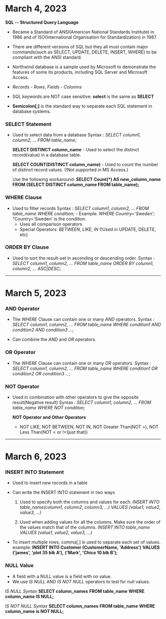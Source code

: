 # March 4, 2023 
**SQL -- Structured Query Language**

- Became a Standard of ANSI(American National Standards Institute) in 1986 and of ISO(International Organisation for 
Standardization) in 1987.

- There are different versions of SQL but they all must contain major commands(such as SELECT, UPDATE, DELETE, INSERT, WHERE) to be compliant with the ANSI standard.

- Northwind database is a sample used by Microsoft to demonstrate the features of some its products, including SQL Server and Microsoft Access.

- *Records - Rows*, *Fields - Columns*

- SQL keywords are NOT case sensitive: **select** is the same as **SELECT**

- **Semicolon[;]** is the standard way to separate each SQL statement in database systems.


### SELECT Statement
- Used to select data from a database
Syntax
: *SELECT column1, column2, ...*
  *FROM table_name;*

  **SELECT DISTINCT column_name** -  Used to select the distinct record(value) in a database table.

  **SELECT COUNT(DISTINCT column_name)** - Used to count the number of distinct record values.
  (!Not supported in MS Access.)
  
  Use the following workaround:
    **SELECT Count(*) AS new_column_name**
    **FROM (SELECT DISTINCT column_name FROM table_name);**


### WHERE Clause
- Used to filter records
Syntax
: *SELECT column1, column2, ...*
  *FROM table_name*
  *WHERE condition;* - Example: *WHERE Country='Sweden';* "Country='Sweden' is the condition.
  - Uses all comparison operators
  - Special Operators: *BETWEEN*, *LIKE*, *IN*
  (!Used in UPDATE, DELETE, etc)


### ORDER BY Clause
- Used to sort the result-set in ascending or descending order.
Syntax
: *SELECT column1, column2, ...*
  *FROM table_name*
  *ORDER BY column1, column2, ... ASC|DESC;*

---


# March 5, 2023 
### AND Operator
- The *WHERE* Clause can contain one or many *AND* operators.
Syntax
: *SELECT column1, column2, ...*
  *FROM table_name*
  *WHERE condition1 AND condition2 AND condition3 ...;*

- Can combine the *AND* and *OR* operators.


### OR Operator
- The *WHERE* Clause can contain one or many *OR* operators.
Syntax
: *SELECT column1, column2, ...*
  *FROM table_name*
  *WHERE condition1 OR condition2 OR condition3 ...;*

### NOT Operator
- Used in combination with other operators to give the opposite result(Negative result)
Syntax
: *SELECT column1, column2, ...*
  *FROM table_name*
  *WHERE NOT condition;*

  **NOT Operator and Other Operators**
  - NOT LIKE, NOT BETWEEN, NOT IN, NOT Greater Than(NOT >), NOT Less Than(NOT < or !<(just that))

---


# March 6, 2023 
### INSERT INTO Statement
- Used to insert new records in a table
- Can write the INSERT INTO statement in two ways
  1. Used to specify both the columns and values for each. 
  *INSERT INTO table_name(column1, column2, column3, ...)*
  *VALUES (value1, value2, value3, ...)*
  
  2. Used when adding values for all the columns. Make sure the order of the values match that of the columns. 
  *INSERT INTO table_name*
  *VALUES (value1, value2, value3, ...)*

- To insert multiple rows, comma[,] is used to separate each set of values.
  example: **INSERT INTO Customer (CustomerName, 'Address')**
           **VALUES** 
           **('james', 'plot 35 blk A'),**
           **('Mark', 'Chico 10 blk B');**



### NULL Value
- A field with a NULL value is a field with no value.
- We use *IS NULL* AND *IS NOT NULL* operators to test for null values.

*IS NULL Syntax*
  **SELECT column_names**
  **FROM table_name**
  **WHERE column_name IS NULL;**

*IS NOT NULL Syntax*
  **SELECT column_names**
  **FROM table_name**
  **WHERE column_name is NOT NULL;**
